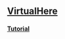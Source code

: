 ## [VirtualHere](https://www.virtualhere.com/)
#### [Tutorial](https://thesecmaster.com/how-to-build-a-wireless-usb-hub-using-a-raspberry-pi/)
   

